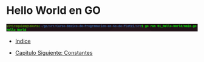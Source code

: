 # Hello World en GO

<div align="center">
<a href="https://youtu.be/Afq6LN892cY"><img src="./../../img/01-min.png"/></a>
</div>

- [Indice](./../../README.md)                                                                 

- [Capitulo Siguiente: Constantes](./../02_Constantes/README.md)